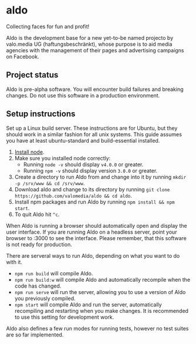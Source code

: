 # aldo

Collecting faces for fun and profit!

Aldo is the development base for a new yet-to-be named projecto by valo.media UG 
(haftungsbeschränkt), whose purpose is to aid media agencies with the management 
of their pages and advertising campaigns on Facebook.

## Project status

Aldo is pre-alpha software.  You will encounter build failures and breaking 
changes.  Do not use this software in a production environment.

## Setup instructions

Set up a Linux build server.  These instructions are for Ubuntu, but they should 
work in a similar fashion for all unix systems.  This guide assumes you have at 
least ubuntu-standard and build-essential installed.

1. [Install 
   node](https://nodejs.org/en/download/package-manager/#debian-and-ubuntu-based-linux-distributions).
2. Make sure you installed node correctly:
    * Running ```node -v``` should display ```v4.0.0``` or greater.
    * Running ```npm -v``` should display version ```3.0.0``` or greater.
3. Create a directory to run Aldo from and change into it by running 
   ```mkdir -p /srv/www && cd /srv/www```.
4. Download aldo and change to its directory by running ```git clone 
   https://github.com/valomedia/aldo && cd aldo```.
5. Install npm packages and run Aldo by running ```npm install && npm 
   start```.
6. To quit Aldo hit ```^c```.

When Aldo is running a browser should automatically open and display the user 
interface.  If you are running Aldo on a headless server, point your browser to 
:3000 to see the interface.  Please remember, that this software is not ready 
for production.

There are serveral ways to run Aldo, depending on what you want to do with it.

* ```npm run build``` will compile Aldo.
* ```npm run build:w``` will compile Aldo and automatically recompile when 
  the code has changed.
* ```npm run serve``` will run the server, allowing you to use a version of 
  Aldo you previously compiled.
* ```npm start``` will compile Aldo and run the server, automatically 
  recompiling and restarting when you make changes.  It is recommended to 
  use this setting for development work.

Aldo also defines a few run modes for running tests, however no test suites are 
so far implemented.


